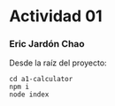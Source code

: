 # Actividad 01
### Eric Jardón Chao

Desde la raíz del proyecto:
```
cd a1-calculator
npm i
node index
```